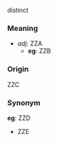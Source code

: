 distinct
### Meaning
+ _adj_: ZZA
	+ __eg__: ZZB

### Origin

ZZC

### Synonym

__eg__: ZZD

+ ZZE


